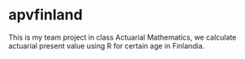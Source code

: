# apvfinland
This is my team project in class Actuarial Mathematics, we calculate actuarial present value using R for certain age in Finlandia.
